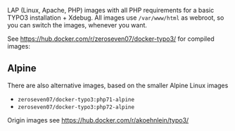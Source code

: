 LAP (Linux, Apache, PHP) images with all PHP requirements for a basic TYPO3 installation + Xdebug. All images use `/var/www/html` as webroot, so you can switch the images, whenever you want.

See <https://hub.docker.com/r/zeroseven07/docker-typo3/> for compiled images:

## Alpine

There are also alternative images, based on the smaller Alpine Linux images

* `zeroseven07/docker-typo3:php71-alpine`
* `zeroseven07/docker-typo3:php72-alpine`

Origin images see https://hub.docker.com/r/akoehnlein/typo3/